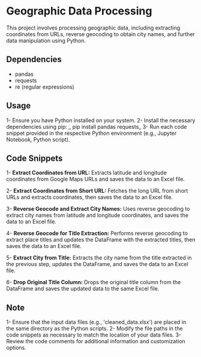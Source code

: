 # Geographic Data Processing

This project involves processing geographic data, including extracting coordinates from URLs, reverse geocoding to obtain city names, and further data manipulation using Python.

## **Dependencies**
- pandas
- requests
- re (regular expressions)

## **Usage**
1- Ensure you have Python installed on your system.
2- Install the necessary dependencies using pip:
   _ pip install pandas requests_
3- Run each code snippet provided in the respective Python environment (e.g., Jupyter Notebook, Python script).

## **Code Snippets**

1- **Extract Coordinates from URL:** Extracts latitude and longitude coordinates from Google Maps URLs and saves the data to an Excel file.

2- **Extract Coordinates from Short URL:** Fetches the long URL from short URLs and extracts coordinates, then saves the data to an Excel file.

3- **Reverse Geocode and Extract City Names:** Uses reverse geocoding to extract city names from latitude and longitude coordinates, and saves the data to an Excel file.

4- **Reverse Geocode for Title Extraction:** Performs reverse geocoding to extract place titles and updates the DataFrame with the extracted titles, then saves the data to an Excel file.

5- **Extract City from Title:** Extracts the city name from the title extracted in the previous step, updates the DataFrame, and saves the data to an Excel file.

6- **Drop Original Title Column:** Drops the original title column from the DataFrame and saves the updated data to the same Excel file.

## **Note**
1- Ensure that the input data files (e.g., 'cleaned_data.xlsx') are placed in the same directory as the Python scripts.
2- Modify the file paths in the code snippets as necessary to match the location of your data files.
3- Review the code comments for additional information and customization options.
